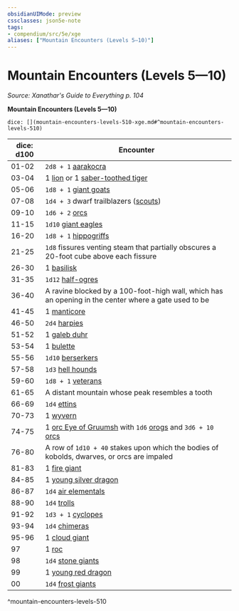```yaml
---
obsidianUIMode: preview
cssclasses: json5e-note
tags:
- compendium/src/5e/xge
aliases: ["Mountain Encounters (Levels 5—10)"]
---
```

# Mountain Encounters (Levels 5—10)
*Source: Xanathar's Guide to Everything p. 104* 

**Mountain Encounters (Levels 5—10)**

`dice: [](mountain-encounters-levels-510-xge.md#^mountain-encounters-levels-510)`

| dice: d100 | Encounter |
|------------|-----------|
| 01-02 | `2d8 + 1` [aarakocra](/Systems/5e/bestiary/humanoid/aarakocra.md) |
| 03-04 | 1 [lion](/Systems/5e/bestiary/beast/lion.md) or 1 [saber-toothed tiger](/Systems/5e/bestiary/beast/saber-toothed-tiger.md) |
| 05-06 | `1d8 + 1` [giant goats](/Systems/5e/bestiary/beast/giant-goat.md) |
| 07-08 | `1d4 + 3` dwarf trailblazers ([scouts](/Systems/5e/bestiary/humanoid/scout.md)) |
| 09-10 | `1d6 + 2` [orcs](/Systems/5e/bestiary/humanoid/orc.md) |
| 11-15 | `1d10` [giant eagles](/Systems/5e/bestiary/beast/giant-eagle.md) |
| 16-20 | `1d8 + 1` [hippogriffs](/Systems/5e/bestiary/monstrosity/hippogriff.md) |
| 21-25 | `1d8` fissures venting steam that partially obscures a 20-foot cube above each fissure |
| 26-30 | 1 [basilisk](/Systems/5e/bestiary/monstrosity/basilisk.md) |
| 31-35 | `1d12` [half-ogres](/Systems/5e/bestiary/giant/half-ogre-ogrillon.md) |
| 36-40 | A ravine blocked by a 100-foot-high wall, which has an opening in the center where a gate used to be |
| 41-45 | 1 [manticore](/Systems/5e/bestiary/monstrosity/manticore.md) |
| 46-50 | `2d4` [harpies](/Systems/5e/bestiary/monstrosity/harpy.md) |
| 51-52 | 1 [galeb duhr](/Systems/5e/bestiary/elemental/galeb-duhr.md) |
| 53-54 | 1 [bulette](/Systems/5e/bestiary/monstrosity/bulette.md) |
| 55-56 | `1d10` [berserkers](/Systems/5e/bestiary/humanoid/berserker.md) |
| 57-58 | `1d3` [hell hounds](/Systems/5e/bestiary/fiend/hell-hound.md) |
| 59-60 | `1d8 + 1` [veterans](/Systems/5e/bestiary/humanoid/veteran.md) |
| 61-65 | A distant mountain whose peak resembles a tooth |
| 66-69 | `1d4` [ettins](/Systems/5e/bestiary/giant/ettin.md) |
| 70-73 | 1 [wyvern](/Systems/5e/bestiary/dragon/wyvern.md) |
| 74-75 | 1 [orc Eye of Gruumsh](/Systems/5e/bestiary/humanoid/orc-eye-of-gruumsh.md) with `1d6` [orogs](/Systems/5e/bestiary/humanoid/orog.md) and `3d6 + 10` [orcs](/Systems/5e/bestiary/humanoid/orc.md) |
| 76-80 | A row of `1d10 + 40` stakes upon which the bodies of kobolds, dwarves, or orcs are impaled |
| 81-83 | 1 [fire giant](/Systems/5e/bestiary/giant/fire-giant.md) |
| 84-85 | 1 [young silver dragon](/Systems/5e/bestiary/dragon/young-silver-dragon.md) |
| 86-87 | `1d4` [air elementals](/Systems/5e/bestiary/elemental/air-elemental.md) |
| 88-90 | `1d4` [trolls](/Systems/5e/bestiary/giant/troll.md) |
| 91-92 | `1d3 + 1` [cyclopes](/Systems/5e/bestiary/giant/cyclops.md) |
| 93-94 | `1d4` [chimeras](/Systems/5e/bestiary/monstrosity/chimera.md) |
| 95-96 | 1 [cloud giant](/Systems/5e/bestiary/giant/cloud-giant.md) |
| 97 | 1 [roc](/Systems/5e/bestiary/monstrosity/roc.md) |
| 98 | `1d4` [stone giants](/Systems/5e/bestiary/giant/stone-giant.md) |
| 99 | 1 [young red dragon](/Systems/5e/bestiary/dragon/young-red-dragon.md) |
| 00 | `1d4` [frost giants](/Systems/5e/bestiary/giant/frost-giant.md) |
^mountain-encounters-levels-510